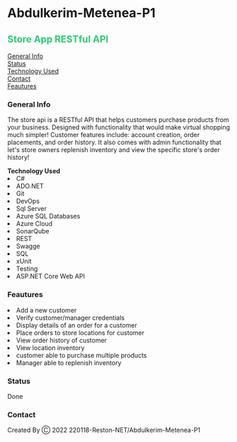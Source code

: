 # Abdulkerim-Metenea-P1
<h2 style="color: #2ecc71">Store App RESTful API</h2>

<div class="topnav">
  <a href="#general">General Info</a>
  </div>
  <div>
  <a href="#status">Status</a> 
  </div>
  <div>
  <a href="#technology">Technology Used</a> 
  </div>
  <div>
  <a href="#contact">Contact</a>
  </div>
  <div>
  <a href ="#feauture">Feautures</a>
</div>



<h3 id="general">General Info</h3>
<p  >The store api is a RESTful API that helps customers purchase products from your business. Designed with functionality that would make virtual shopping much simpler! Customer features include: account creation, order placements, and order history. It also comes with admin functionality that let's store owners replenish inventory and view the specific store's order history!</p>
<ui id="technology""><Strong>Technology Used</strong>
  <li>C#</li>  <li>ADO.NET</Li>
   <Li>Git</Li>
  <li>DevOps</Li>
  <li>Sql Server</Li>
  <li>Azure SQL Databases</Li>
   <li>Azure Cloud</Li>
  <li>SonarQube</Li>
  <li>REST</Li>
  <li>Swagge</li>
  <li>SQL</Li>
  <li>xUnit </Li>
  <li>Testing </Li>
  <li>ASP.NET Core Web API</Li>
</ui>
<h3 id="feauture">Feautures</h3>
<ui>
  <li>Add a new customer</li>
  <li>Verify customer/manager credentials</li>
  <li>Display details of an order for a customer</li>
  <li>Place orders to store locations for customer</li>
  <li>View order history of customer</li>
  <li>View location inventory</li>
  <li> customer able to purchase multiple products</li>
  <li>Manager  able to replenish inventory</Li>
  </ui>
                  
  <h3 id="status">Status</h3>
   <p>Done</p>
  <h3 id="contact">Contact</h3>
                  <p>Created By &#9400; 2022 <a>220118-Reston-NET/Abdulkerim-Metenea-P1</a></p>
                
